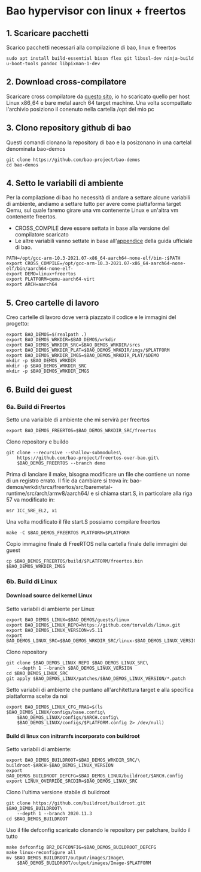 # Bao hypervisor con linux + freertos

## 1. Scaricare pacchetti 

Scarico pacchetti necessari alla compilazione di bao, linux e freertos

```
sudo apt install build-essential bison flex git libssl-dev ninja-build u-boot-tools pandoc libpixman-1-dev
```

## 2. Download cross-compilatore

Scaricare cross compilatore da [questo sito](https://developer.arm.com/downloads/-/arm-gnu-toolchain-downloads), io ho scaricato quello per host Linux x86_64 e bare metal aarch 64 target machine.
Una volta scompattato l'archivio posiziono il conenuto nella cartella /opt del mio pc

## 3. Clono repository github di bao 

Questi comandi clonano la repository di bao e la posizonano in una cartelal denominata bao-demos

```
git clone https://github.com/bao-project/bao-demos
cd bao-demos
```

## 4. Setto le variabili di ambiente

Per la compilazione di bao ho necessità di andare a settare alcune variabili di ambiente, andiamo a settare tutto per avere come piattaforma target Qemu, sul quale faremo girare una vm contenente Linux e un'altra vm contenente freertos.

- CROSS_COMPILE deve essere settata in base alla versione del compilatore scaricato
- Le altre variabili vanno settate in base all'[appendice](https://github.com/bao-project/bao-demos#Appendix-I) della guida ufficiale di bao.

```
PATH=/opt/gcc-arm-10.3-2021.07-x86_64-aarch64-none-elf/bin-:$PATH
export CROSS_COMPILE=/opt/gcc-arm-10.3-2021.07-x86_64-aarch64-none-elf/bin/aarch64-none-elf-
export DEMO=linux+freertos
export PLATFORM=qemu-aarch64-virt
export ARCH=aarch64
```

## 5. Creo cartelle di lavoro

Creo cartelle di lavoro dove verrà piazzato il codice e le immagini del progetto:

```
export BAO_DEMOS=$(realpath .)
export BAO_DEMOS_WRKDIR=$BAO_DEMOS/wrkdir
export BAO_DEMOS_WRKDIR_SRC=$BAO_DEMOS_WRKDIR/srcs
export BAO_DEMOS_WRKDIR_PLAT=$BAO_DEMOS_WRKDIR/imgs/$PLATFORM
export BAO_DEMOS_WRKDIR_IMGS=$BAO_DEMOS_WRKDIR_PLAT/$DEMO
mkdir -p $BAO_DEMOS_WRKDIR
mkdir -p $BAO_DEMOS_WRKDIR_SRC
mkdir -p $BAO_DEMOS_WRKDIR_IMGS
```

## 6. Build dei guest 

### 6a. Build di Freertos

Setto una variaible di ambiente che mi servirà per freertos

```
export BAO_DEMOS_FREERTOS=$BAO_DEMOS_WRKDIR_SRC/freertos
```

Clono repository e buildo

```
git clone --recursive --shallow-submodules\
    https://github.com/bao-project/freertos-over-bao.git\
    $BAO_DEMOS_FREERTOS --branch demo

```
Prima di lanciare il make, bisogna modificare un file che contiene un nome di un registro errato. Il file da cambiare si trova in: bao-demos/wrkdir/srcs/freertos/src/baremetal-runtime/src/arch/armv8/aarch64/ e si chiama start.S, in particolare alla riga 57 va modificato in: 

```
msr ICC_SRE_EL2, x1
```
Una volta modificato il file start.S possiamo compilare freertos

```
make -C $BAO_DEMOS_FREERTOS PLATFORM=$PLATFORM
```
Copio immagine finale di FreeRTOS nella cartella finale delle immagini dei guest

```
cp $BAO_DEMOS_FREERTOS/build/$PLATFORM/freertos.bin $BAO_DEMOS_WRKDIR_IMGS
```

### 6b. Build di Linux

#### Download source del kernel Linux

Setto variabili di ambiente per Linux

```
export BAO_DEMOS_LINUX=$BAO_DEMOS/guests/linux
export BAO_DEMOS_LINUX_REPO=https://github.com/torvalds/linux.git
export BAO_DEMOS_LINUX_VERSION=v5.11
export BAO_DEMOS_LINUX_SRC=$BAO_DEMOS_WRKDIR_SRC/linux-$BAO_DEMOS_LINUX_VERSION
```

Clono repository 

```
git clone $BAO_DEMOS_LINUX_REPO $BAO_DEMOS_LINUX_SRC\
    --depth 1 --branch $BAO_DEMOS_LINUX_VERSION
cd $BAO_DEMOS_LINUX_SRC
git apply $BAO_DEMOS_LINUX/patches/$BAO_DEMOS_LINUX_VERSION/*.patch
```

Setto variabili di ambiente che puntano all'architettura target e alla specifica piattaforma scelte da noi

```
export BAO_DEMOS_LINUX_CFG_FRAG=$(ls $BAO_DEMOS_LINUX/configs/base.config\
    $BAO_DEMOS_LINUX/configs/$ARCH.config\
    $BAO_DEMOS_LINUX/configs/$PLATFORM.config 2> /dev/null)
```

#### Build di linux con initramfs incorporato con buildroot

Setto variabili di ambiente:

```
export BAO_DEMOS_BUILDROOT=$BAO_DEMOS_WRKDIR_SRC/\
buildroot-$ARCH-$BAO_DEMOS_LINUX_VERSION
export BAO_DEMOS_BUILDROOT_DEFCFG=$BAO_DEMOS_LINUX/buildroot/$ARCH.config
export LINUX_OVERRIDE_SRCDIR=$BAO_DEMOS_LINUX_SRC
```

Clono l'ultima versione stabile di buildroot


```
git clone https://github.com/buildroot/buildroot.git $BAO_DEMOS_BUILDROOT\
    --depth 1 --branch 2020.11.3
cd $BAO_DEMOS_BUILDROOT
```

Uso il file defconfig scaricato clonando le repository per patchare, buildo il tutto


```
make defconfig BR2_DEFCONFIG=$BAO_DEMOS_BUILDROOT_DEFCFG
make linux-reconfigure all
mv $BAO_DEMOS_BUILDROOT/output/images/Image\
    $BAO_DEMOS_BUILDROOT/output/images/Image-$PLATFORM
```

